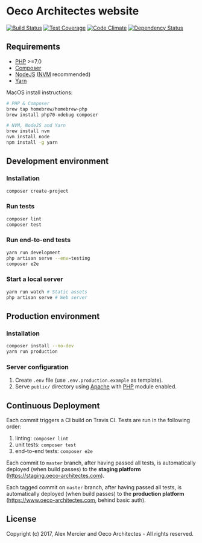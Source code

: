 Oeco Architectes website
========================

[![Build Status](https://img.shields.io/travis/oeco-architectes/oeco/master.svg)](https://travis-ci.org/oeco-architectes/oeco)
[![Test Coverage](https://img.shields.io/codecov/c/github/oeco-architectes/oeco/master.svg)](https://codecov.io/github/oeco-architectes/oeco?branch=master)
[![Code Climate](https://img.shields.io/codeclimate/maintainability/oeco-architectes/oeco.svg)](https://codeclimate.com/github/oeco-architectes/oeco)
[![Dependency Status](http://img.shields.io/gemnasium/oeco-architectes/oeco.svg)](https://gemnasium.com/oeco-architectes/oeco)


Requirements
------------

- [PHP](http://php.net/) >=7.0
- [Composer](https://getcomposer.org/)
- [NodeJS](https://nodejs.org/en/) ([NVM](https://github.com/creationix/nvm) recommended)
- [Yarn](https://yarnpkg.com/en/)

MacOS install instructions:
```bash
# PHP & Composer
brew tap homebrew/homebrew-php
brew install php70-xdebug composer

# NVM, NodeJS and Yarn
brew install nvm
nvm install node
npm install -g yarn
```


Development environment
-----------------------

### Installation

```bash
composer create-project
```

### Run tests

```bash
composer lint
composer test
```

### Run end-to-end tests

```bash
yarn run development
php artisan serve --env=testing
composer e2e
```

### Start a local server

```bash
yarn run watch # Static assets
php artisan serve # Web server
```


Production environment
----------------------

### Installation

```bash
composer install --no-dev
yarn run production
```

### Server configuration

1. Create `.env` file (use `.env.production.example` as template).
2. Serve `public/` directory using [Apache](https://www.apache.org/) with
[PHP](http://php.net/) module enabled.


Continuous Deployment
---------------------

Each commit triggers a CI build on Travis CI. Tests are run in the following
order:
1. linting: `composer lint`
2. unit tests: `composer test`
3. end-to-end tests: `composer e2e`

Each commit to `master` branch, after having passed all tests, is automatically
deployed (when build passes) to the **staging platform**
(https://staging.oeco-architectes.com).

Each tagged commit on `master` branch, after having passed all tests, is
automatically deployed (when build passes) to the **production platform**
(https://www.oeco-architectes.com, behind basic auth).


License
-------

Copyright (c) 2017, Alex Mercier and Oeco Architectes - All rights reserved.
